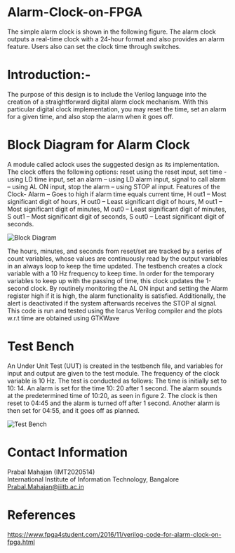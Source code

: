 # Alarm-Clock-on-FPGA
The simple alarm clock is shown in the following figure. The alarm clock outputs a real-time clock with a 24-hour format and also provides an alarm feature. Users also can set the clock time through switches. 

# Introduction:-
The purpose of this design is to include the Verilog language
into the creation of a straightforward digital alarm clock
mechanism.
With this particular digital clock implementation,
you may reset the time, set an alarm for a given time, and also
stop the alarm when it goes off.

# Block Diagram for Alarm Clock
A module called aclock uses the suggested design as its
implementation. The clock offers the following options: reset
using the reset input, set time - using LD time input, set an
alarm – using LD alarm input, signal to call alarm – using
AL ON input, stop the alarm – using STOP al input. Features
of the Clock- Alarm – Goes to high if alarm time equals current time, H out1 – Most significant digit of hours, H out0
– Least significant digit of hours, M out1 – Most significant
digit of minutes, M out0 – Least significant digit of minutes,
S out1 – Most significant digit of seconds, S out0 – Least
significant digit of seconds.


![Block Diagram](https://user-images.githubusercontent.com/100370090/183949671-76d2c1e5-6aa6-401f-98a2-7602aa75eacc.png)

The hours, minutes, and seconds
from reset/set are tracked by a series of count variables, whose
values are continuously read by the output variables in an
always loop to keep the time updated. The testbench creates a
clock variable with a 10 Hz frequency to keep time. In order
for the temporary variables to keep up with the passing of time,
this clock updates the 1-second clock. By routinely monitoring
the AL ON input and setting the Alarm register high if it is
high, the alarm functionality is satisfied. Additionally, the alert
is deactivated if the system afterwards receives the STOP al
signal. This code is run and tested using the Icarus Verilog
compiler and the plots w.r.t time are obtained using GTKWave


# Test Bench 

An Under Unit Test (UUT) is created in the testbench file,
and variables for input and output are given to the test module.
The frequency of the clock variable is 10 Hz. The test is
conducted as follows: The time is initially set to 10: 14. An
alarm is set for the time 10: 20 after 1 second. The alarm
sounds at the predetermined time of 10:20, as seen in figure
2. The clock is then reset to 04:45 and the alarm is turned
off after 1 second. Another alarm is then set for 04:55, and it
goes off as planned.

![Test Bench](https://user-images.githubusercontent.com/100370090/183951742-3ce961ac-e2b4-4784-b02e-7e147c5eaaac.png)


# Contact Information 
Prabal Mahajan (IMT2020514) <br />
International Institute of Information Technology, Bangalore <br />
Prabal.Mahajan@iiitb.ac.in

# References

https://www.fpga4student.com/2016/11/verilog-code-for-alarm-clock-on-fpga.html
